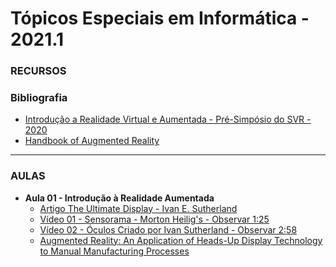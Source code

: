 # Tópicos Especiais em Informática - 2021.1

### RECURSOS

### Bibliografia
* [Introdução a Realidade Virtual e Aumentada - Pré-Simpósio do SVR - 2020](https://github.com/kennedyaraujo/ifc/blob/main/tei2/bibliografia-realidade-aumentada/Introdu%C3%A7%C3%A3o%20a%20Realidade%20Virtual%20e%20Aumentada%20-%20Pr%C3%A9-Simp%C3%B3sio%20do%20SVR%20-%202020.pdf)
* [Handbook of Augmented Reality](https://books.google.com.br/books?hl=pt-BR&lr=&id=fG8JUdrScsYC&oi=fnd&pg=PR3&dq=%22augmented+reality%22&ots=ifz6QyTaYy&sig=eeWcHKNNXli2ZI4yu_S74s__gT0#v=onepage&q&f=false)

---

### AULAS
* **Aula 01 - Introdução à Realidade Aumentada**   
    * [Artigo The Ultimate Display -  Ivan E. Sutherland](https://github.com/kennedyaraujo/ifc/blob/main/ihm/slides/aula01-introducao-a-ihc.pdf)
    * [Vídeo 01 - Sensorama - Morton Heilig's - Observar 1:25](https://www.youtube.com/watch?v=AFqXGxKsM3w)
    * [Vídeo 02 - Óculos Criado por Ivan Sutherland - Observar 2:58](https://www.youtube.com/watch?v=AFqXGxKsM3w)
    * [Augmented Reality: An Application of Heads-Up Display Technology to Manual Manufacturing Processes]()
